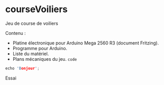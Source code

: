 # courseVoiliers

Jeu de course de voiliers

Contenu :
- Platine électronique pour Arduino Mega 2560 R3 (document Fritzing).
- Programme pour Arduino.
- Liste du matériel.
- Plans mécaniques du jeu.
`code`
```c
echo 'Bonjour';
```
Essai
